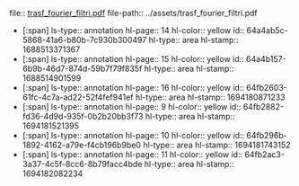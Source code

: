file:: [trasf_fourier_filtri.pdf](../assets/trasf_fourier_filtri.pdf)
file-path:: ../assets/trasf_fourier_filtri.pdf

- [:span]
  ls-type:: annotation
  hl-page:: 14
  hl-color:: yellow
  id:: 64a4ab5c-5868-41a6-b80b-7c930b300497
  hl-type:: area
  hl-stamp:: 1688513371367
- [:span]
  ls-type:: annotation
  hl-page:: 15
  hl-color:: yellow
  id:: 64a4b157-6b9b-46d7-874d-59b7f79f835f
  hl-type:: area
  hl-stamp:: 1688514901599
- [:span]
  ls-type:: annotation
  hl-page:: 16
  hl-color:: yellow
  id:: 64fb2603-61fc-4c7a-ad22-52f4fef941ef
  hl-type:: area
  hl-stamp:: 1694180871233
- [:span]
  ls-type:: annotation
  hl-page:: 9
  hl-color:: yellow
  id:: 64fb2882-fd36-4d9d-935f-0b2b20bb3f73
  hl-type:: area
  hl-stamp:: 1694181521395
- [:span]
  ls-type:: annotation
  hl-page:: 10
  hl-color:: yellow
  id:: 64fb296b-1892-4162-a79e-f4cb196b9be0
  hl-type:: area
  hl-stamp:: 1694181743152
- [:span]
  ls-type:: annotation
  hl-page:: 11
  hl-color:: yellow
  id:: 64fb2ac3-3a37-4c5f-8cc6-8b79facc4bde
  hl-type:: area
  hl-stamp:: 1694182082234
